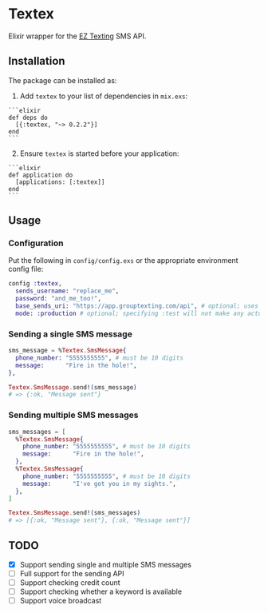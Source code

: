 # Textex

Elixir wrapper for the [EZ Texting](http://www.eztexting.com/developers) SMS API.

## Installation

The package can be installed as:

  1. Add `textex` to your list of dependencies in `mix.exs`:

    ```elixir
    def deps do
      [{:textex, "~> 0.2.2"}]
    end
    ```

  2. Ensure `textex` is started before your application:

    ```elixir
    def application do
      [applications: [:textex]]
    end
    ```

## Usage

### Configuration

Put the following in `config/config.exs` or the appropriate environment config file:

```elixir
config :textex,
  sends_username: "replace_me",
  password: "and_me_too!",
  base_sends_uri: "https://app.grouptexting.com/api", # optional; uses the eztexting API url by default
  mode: :production # optional; specifying :test will not make any actual API calls
```

### Sending a single SMS message

```elixir
sms_message = %Textex.SmsMessage{
  phone_number: "5555555555", # must be 10 digits
  message:      "Fire in the hole!",
},

Textex.SmsMessage.send!(sms_message)
# => {:ok, "Message sent"}
```

### Sending multiple SMS messages
```elixir
sms_messages = [
  %Textex.SmsMessage{
    phone_number: "5555555555", # must be 10 digits
    message:      "Fire in the hole!",
  },
  %Textex.SmsMessage{
    phone_number: "5555555555", # must be 10 digits
    message:      "I've got you in my sights.",
  },
]

Textex.SmsMessage.send!(sms_messages)
# => [{:ok, "Message sent"}, {:ok, "Message sent"}]
```

## TODO

- [X] Support sending single and multiple SMS messages
- [ ] Full support for the sending API
- [ ] Support checking credit count
- [ ] Support checking whether a keyword is available
- [ ] Support voice broadcast

